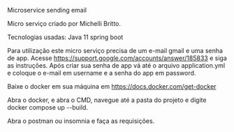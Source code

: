 Microservice sending email

Micro serviço criado por Michelli Britto.

Tecnologias usadas:
  Java 11
  spring boot
  
Para utilização este micro serviço precisa de um e-mail gmail e uma senha de app.
Acesse https://support.google.com/accounts/answer/185833 e siga as instruções.
Após criar sua senha de app vá até o arquivo application.yml e coloque o e-mail em username e a senha do app em password.
  
Baixe o docker em sua máquina em https://docs.docker.com/get-docker

Abra o docker, e abra o CMD, navegue até a pasta do projeto e digite docker compose up --build.

Abra o postman ou insomnia e faça as requisições.


  

